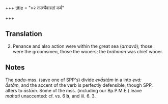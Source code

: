 +++
title = "०२ तपश्चैवास्तां कर्म"

+++
## Translation
2. Penance and also action were within the great sea (*arṇavá*); those  
were the groomsmen, those the wooers; the *bráhman* was chief wooer.

## Notes
The *pada*-mss. (save one of SPP's) divide *evā́stām* in a into *evá:  
ā́stām*, and the accent of the verb is perfectly defensible, though SPP.  
alters to *āstām*. Some of the mss. (including our Bp.P.M.E.) leave  
*mahati* unaccented: cf. vs. 6 **b**, and iii. 6. 3.
